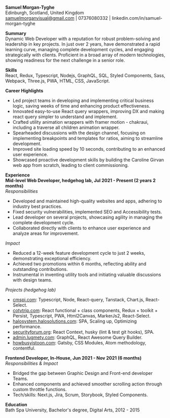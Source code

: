 **Samuel Morgan-Tyghe**  
Edinburgh, Scotland, United Kingdom  
samuelmorganvisual@gmail.com | 07376080332 | linkedin.com/in/samuel-morgan-tyghe

**Summary**  
Dynamic Web Developer with a reputation for robust problem-solving and leadership in key projects. In just over 2 years, have demonstrated a rapid learning curve, managing complete development cycles, and engaging strategically with clients. Proficient in a broad array of modern technologies, showing readiness for the next challenge in a senior role.

**Skills**  
React, Redux, Typescript, Nodejs, GraphQL, SQL, Styled Components, Sass, Webpack, Three.js, PWA, HTML, CSS, JavaScript.

**Career Highlights**  
- Led project teams in developing and implementing critical business logic, saving weeks of time and enhancing product effectiveness.
- Innovated easy-to-use React query wrappers, improving DX and making react query simpler to understand and implement.
- Crafted utility animation wrappers with framer motion - chakraui, including a traverse all children animation wrapper.
- Spearheaded discussions with the design channel, focusing on implementing breakpoints and templates for ratios, aiming to streamline development.
- Improved site loading speed by 10 seconds, contributing to an enhanced user experience.
- Showcased proactive development skills by building the Caroline Girvan web app from scratch, leading to client commissioning.

**Experience**  
**Mid-level Web Developer, hedgehog lab, Jul 2021 - Present (2 years 2 months)**  
*Responsibilities*  
- Developed and maintained high-quality websites and apps, adhering to industry best practices.
- Fixed security vulnerabilities, implemented SEO and Accessibility tests.
- Lead developer on several projects, showcasing agility in managing the complete development cycle.
- Collaborated directly with clients to enhance user experience and analyze areas for improvement.

*Impact*  
- Reduced a 12-week feature development cycle to just 2 weeks, demonstrating exceptional efficiency.
- Achieved two promotions within 6 months, reflecting ability and outstanding contributions.
- Instrumental in inventing utility tools and initiating valuable discussions with design teams.

*Projects (hedgehog lab)*  
- [cmspi.com](https://cmspi.com/): Typescript, Node, React-query, Tanstack, Chart.js, React-Select.
- [cotytrip.com](https://cotytrip.com/): React functional + class components, Redux + toolkit + Persist, Typescript, PWA, Html2Canvas, MarkerJs2, React-Select.
- [halosystem.halosolutions.com](https://halosystem.halosolutions.com/login): SPA, Scaling up, Optimizing performance.
- [securityforum.org](https://www.securityforum.org/solutions-and-insights/standard-of-good-practice-for-information-security-2020/): React Context, husky (lint & test git hooks), SPA.
- [admin.lugmety.com](https://admin.lugmety.com/login): GraphQL, React Awesome Query Builder.
- [howbusyistoon.com](https://howbusyistoon.com/): Gatsby, CSS Modules, Atom methodology, contentful.

**Frontend Developer, In-House, Jun 2021 - Nov 2021 (6 months)**  
*Responsibilities & Impact*  
- Bridged the gap between Graphic Design and Front-end developer Teams.
- Enhanced components and achieved smoother scrolling action through custom throttle functions.
- Tech/skills: Next.js, Jira, Scrum, Storybook, Styled Components.

**Education**  
Bath Spa University, Bachelor's degree, Digital Arts, 2012 - 2015
